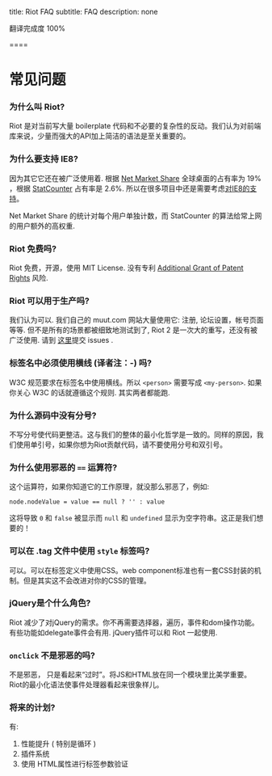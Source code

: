 
title: Riot FAQ
subtitle: FAQ
description: none

翻译完成度 100%

====

# 常见问题

### 为什么叫 Riot?
Riot 是对当前写大量 boilerplate 代码和不必要的复杂性的反动。我们认为对前端库来说，少量而强大的API加上简洁的语法是至关重要的。


### 为什么要支持 IE8?
因为其它它还在被广泛使用着. 根据 [Net Market Share](http://www.netmarketshare.com/) 全球桌面的占有率为 19% ，根据 [StatCounter](http://statcounter.com/demo/browser/) 占有率是 2.6%. 所以在很多项目中还是需要考虑[对IE8的支持](https://muut.com/riotjs/download.html#ie8-support)。

Net Market Share 的统计对每个用户单独计数，而 StatCounter 的算法给常上网的用户额外的高权重.

### Riot 免费吗?
Riot 免费，开源，使用 MIT License. 没有专利 [Additional Grant of Patent Rights](https://github.com/facebook/react/blob/master/PATENTS) 风险.


### Riot 可以用于生产吗?
我们认为可以. 我们自己的 muut.com 网站大量使用它: 注册, 论坛设置，帐号页面等等. 但不是所有的场景都被细致地测试到了, Riot 2 是一次大的重写，还没有被广泛使用. 请到 [这里](https://github.com/riotjs/riotjs/issues)提交 issues .


### 标签名中必须使用横线 (译者注：-) 吗?
W3C 规范要求在标签名中使用横线。所以 `<person>` 需要写成 `<my-person>`. 如果你关心 W3C 的话就遵循这个规则. 其实两者都能跑.


### 为什么源码中没有分号?
不写分号使代码更整洁。这与我们的整体的最小化哲学是一致的。同样的原因，我们使用单引号，如果你想为Riot贡献代码，请不要使用分号和双引号。

### 为什么使用邪恶的 `==` 运算符?
这个运算符，如果你知道它的工作原理，就没那么邪恶了，例如:

`node.nodeValue = value == null ? '' : value`

这将导致 `0` 和 `false` 被显示而 `null` 和 `undefined` 显示为空字符串。这正是我们想要的！


### 可以在 .tag 文件中使用 `style` 标签吗?
可以。可以在标签定义中使用CSS。web component标准也有一套CSS封装的机制。但是其实这不会改进对你的CSS的管理。


### jQuery是个什么角色?
Riot 减少了对jQuery的需求。你不再需要选择器，遍历，事件和dom操作功能。有些功能如delegate事件会有用. jQuery插件可以和 Riot 一起使用.


### `onclick` 不是邪恶的吗?
不是邪恶， 只是看起来“过时”。将JS和HTML放在同一个模块里比美学重要。Riot的最小化语法使事件处理器看起来很象样儿。

### 将来的计划?

有:

1. 性能提升 ( 特别是循环 )
2. 插件系统
3. 使用 HTML属性进行标签参数验证
